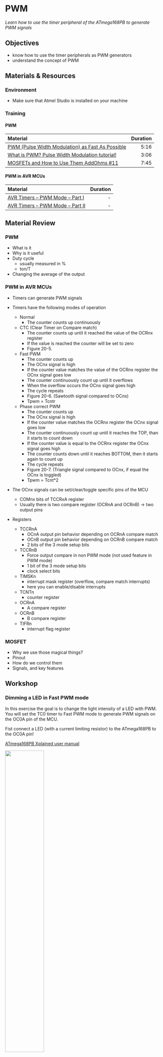 # PWM
*Learn how to use the timer peripheral of the ATmega168PB to generate PWM signals*

## Objectives
- know how to use the timer peripherals as PWM generators
- understand the concept of PWM

## Materials & Resources
### Environment
- Make sure that Atmel Studio is installed on your machine

### Training
#### PWM
| Material | Duration |
|:---------|-----:|
| [PWM (Pulse Width Modulation) as Fast As Possible](https://www.youtube.com/watch?v=ISzRh5eN_Pg) | 5:16 |
| [What is PWM? Pulse Width Modulation tutorial!](https://www.youtube.com/watch?v=YmPziPfaByw) | 3:06 |
| [MOSFETs and How to Use Them AddOhms #11](https://www.youtube.com/watch?v=GrvvkYTW_0k) | 7:45 |

#### PWM in AVR MCUs
| Material | Duration |
|:---------|-----:|
| [AVR Timers – PWM Mode – Part I](http://maxembedded.com/2011/08/avr-timers-pwm-mode-part-i/) | - |
| [AVR Timers – PWM Mode – Part II](http://maxembedded.com/2012/01/avr-timers-pwm-mode-part-ii/) | - |

## Material Review

### PWM
- What is it
- Why is it useful
- Duty cycle
    - usually measured in %
    - ton/T
- Changing the average of the output

### PWM in AVR MCUs
- Timers can generate PWM signals
- Timers have the following modes of operation
    - Normal
        - The counter counts up continuously
    - CTC (Clear Timer on Compare match)
        - The counter counts up until it reached the value of the OCRnx register
        - If the value is reached the counter will be set to zero
        - Figure 20-5.
    - Fast PWM
        - The counter counts up
        - The OCnx signal is high
        - If the counter value matches the value of the OCRnx register the OCnx signal goes low
        - The counter continuously count up until it overflows
        - When the overflow occurs the OCnx signal goes high
        - The cycle repeats
        - Figure 20-6. (Sawtooth signal compared to OCnx)
        - Tpwm = Tcntr
    - Phase correct PWM
        - The counter counts up
        - The OCnx signal is high
        - If the counter value matches the OCRnx register the OCnx signal goes low
        - The counter continuously count up until it reaches the TOP, than it starts to count down
        - If the counter value is equal to the OCRnx register the OCnx signal goes high
        - The counter counts down until it reaches BOTTOM, then it starts again to count up
        - The cycle repeats
        - Figure 20-7. (Triangle signal compared to OCnx, if equal the OCnx is toggled)
        - Tpwm = Tcnt*2
- The OCnx signals can be set/clear/toggle specific pins of the MCU
    - COMnx bits of TCCRxA register
    - Usually there is two compare register (OCRnA and OCRnB) -> two output pins

- Registers
    - TCCRnA
        - OCnA output pin behavior depending on OCRnA compare match
        - OCnB output pin behavior depending on OCRnB compare match
        - 2 bits of the 3 mode setup bits
    - TCCRnB
        - Force output compare in non PWM mode (not used feature in PWM mode)
        - 1 bit of the 3 mode setup bits
        - clock select bits
    - TIMSKn
        - interrupt mask register (overflow, compare match interrupts)
        - here you can enable/disable interrupts
    - TCNTn
        - counter register
    - OCRnA
        - A compare register
    - OCRnB
        - B compare register
    - TIFRn
        - interrupt flag register
        
### MOSFET
  - Why we use those magical things?
  - Pinout
  - How do we control them
  - Signals, and key features

## Workshop
### Dimming a LED in Fast PWM mode
In this exercise the goal is to change the light intensity of a LED with PWM. You will set the TC0 timer to Fast PWM mode to generate PWM signals on the
OC0A pin of the MCU.

Fist connect a LED (with a current limiting resistor) to the ATmega168PB to the OC0A pin!

[ATmega168PB Xplained user manual](http://www.atmel.com/Images/Atmel-42381-ATmega168PB-Xplained-Mini_UserGuide.pdf)

<img src="img/GF-ATmega168PB-PWM-LED.png" width="50%"></img>

Exercise steps:
- Create a new AtmelStudio project
- Create the PWM related functions, definitions, variables etc. in a separate .c and .h file! This is necessary, because later on we will add more files to the project!
- Write a function which initializes the TC0 timer in Fast PWM mode
- Write a function which sets the duty cycle (0-100) of the PWM signal on the OC0A pin
    - The function should have one uint8_t parameter which value is between 0-100
- Try out the init function and the duty cycle setter function
    - You should change the light intensity of the LED

### Dimming a LED with a potentiometer
The goal is to change the LED's light intensity based on the potentiometer's voltage level.

At first add a potentiometer to the previous circuit.

<img src="img/GF-ATmega168PB-PWM-LED-POT.png" width="50%"></img>

Exercise steps:
- Create a new AtmelStudio project
- Copy the previous exercise's file to the new project and add them to the project
- Add the ADC driver files to the project
    - You can use your solution of a [previous workshop](https://github.com/greenfox-academy/teaching-materials/tree/master/workshop/hardware/SPI-communication-ADC) OR
    - You can use our solution of a [previous workshop](https://github.com/greenfox-academy/teaching-materials/tree/master/workshop/hardware/SPI-communication-ADC/workshop/AtmelStudio/ADC_DRIVER)
- In main write a code that reads the voltage from the potentiometer and based on that
changes the duty cycle of the PWM signal on the OC0A pin
- Test the code by rolling the potentiometer

### FAN control with PWM
It's time to control a FAN with PWM!

Make the following changes on the circuit:

<img src="img/GF-ATmega168PB-PWM-FAN-POT.png" width="50%"></img>

[IPS090N03LGAKMA1 datasheet](http://www.infineon.com/dgdl/Infineon-IPD090N03LG-DS-v01_09-en.pdf?fileId=db3a304327b897500127d89522867181)

You can use the previous exercise code to control the FAN.

### Controlling PWM duty cycle via UART
Let's control our PWM signal with UART.

Exercise steps:
- Add the UART driver files to the last project
    - You should use these [UART_driver files](workshop/)
- Add UART specific code to the main.c file
    - UART driver initialization
    - global interrupt enable
    - stdin/stdout [redirection commands](workshop/stdin_stdout.c) to main()
- Implement the UART command interface
    - The user can send a number (as a string) between 0-100 which represents the duty cycle
    - The program receives this string on UART and converts it to a number
    - The duty cyle is then set based on the number
- Try out the program with different duty cycle commands!

## Individual Workshop Review
Please follow the styleguide: [Our C styleguide](https://github.com/greenfox-academy/teaching-materials/blob/master/styleguide/c.md)

 - Is the directory structure and the name of the files correct?
 - Are the includes placed on the top of the files?
 - Is the indentation good in each file?
 - Is there unnecessary code?
 - Can you find unwnecessary code in comments?
 - Is there unnecessary code duplication?
 - Are there unnecessary empty blocks?
 - Can you spot unused variables?
 - Is the commit message meaningful?

## Solutions
